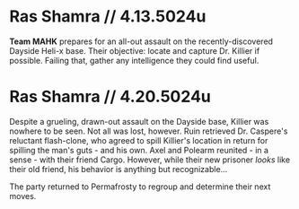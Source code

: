 # Ras Shamra // 4.13.5024u
**Team MAHK** prepares for an all-out assault on the recently-discovered Dayside Heli-x base. Their objective: locate and capture Dr. Killier if possible. Failing that, gather any intelligence they could find useful.

# Ras Shamra // 4.20.5024u
Despite a grueling, drawn-out assault on the Dayside base, Killier was nowhere to be seen. Not all was lost, however.
Ruin retrieved Dr. Caspere's reluctant flash-clone, who agreed to spill Killier's location in return for spilling the man's guts - and his own.
Axel and Polearm reunited - in a sense - with their friend Cargo. However, while their new prisoner _looks_ like their old friend, his behavior is anything but recognizable...

The party returned to Permafrosty to regroup and determine their next moves.